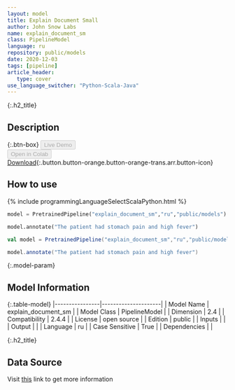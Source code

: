 ```yaml
---
layout: model
title: Explain Document Small
author: John Snow Labs
name: explain_document_sm
class: PipelineModel
language: ru
repository: public/models
date: 2020-12-03
tags: [pipeline]
article_header:
   type: cover
use_language_switcher: "Python-Scala-Java"
---
```


{:.h2_title}
## Description 




{:.btn-box}
<button class="button button-orange" disabled>Live Demo</button><br/><button class="button button-orange" disabled>Open in Colab</button><br/>[Download](https://s3.amazonaws.com/auxdata.johnsnowlabs.com/public/models/explain_document_sm_ru_2.4.4_2.4_1584017142719.zip){:.button.button-orange.button-orange-trans.arr.button-icon}<br/>

## How to use 
<div class="tabs-box" markdown="1">

{% include programmingLanguageSelectScalaPython.html %}

```python
model = PretrainedPipeline("explain_document_sm","ru","public/models")

model.annotate("The patient had stomach pain and high fever")
```

```scala
val model = PretrainedPipeline("explain_document_sm","ru","public/models")

model.annotate("The patient had stomach pain and high fever")
```
</div>



{:.model-param}
## Model Information
{:.table-model}
|----------------|---------------------|
| Model Name     | explain_document_sm |
| Model Class    | PipelineModel       |
| Dimension      | 2.4                 |
| Compatibility  | 2.4.4               |
| License        | open source         |
| Edition        | public              |
| Inputs         |                     |
| Output         |                     |
| Language       | ru                  |
| Case Sensitive | True                |
| Dependencies   |                     |




{:.h2_title}
## Data Source
  
Visit [this]() link to get more information

